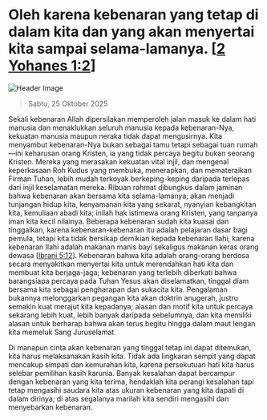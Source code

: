 
# Oleh karena kebenaran yang tetap di dalam kita dan yang akan menyertai kita sampai selama-lamanya. [[2 Yohanes 1:2](http://alkitab.sabda.org/?2%20Yohanes%201:2)]

![Header Image](https://alkitab.app/slice/sunrise.jpg)

> Sabtu, 25 Oktober 2025

Sekali kebenaran Allah dipersilakan memperoleh jalan masuk ke dalam hati manusia dan menaklukkan seluruh manusia kepada kebenaran-Nya, kekuatan manusia maupun neraka tidak dapat mengusirnya. Kita menyambut kebenaran-Nya bukan sebagai tamu tetapi sebagai tuan rumah—ini keharusan orang Kristen, ia yang tidak percaya begitu bukan seorang Kristen. Mereka yang merasakan kekuatan vital injil, dan mengenal keperkasaan Roh Kudus yang membuka, menerapkan, dan memateraikan Firman Tuhan, lebih mudah terkoyak berkeping-keping daripada terlepas dari injil keselamatan mereka. Ribuan rahmat dibungkus dalam jaminan bahwa kebenaran akan bersama kita selama-lamanya; akan menjadi tunjangan hidup kita, kenyamanan kita yang sekarat, nyanyian kebangkitan kita, kemuliaan abadi kita; inilah hak istimewa orang Kristen, yang tanpanya iman kita kecil nilainya. Beberapa kebenaran sudah kita kuasai dan tinggalkan, karena kebenaran-kebenaran itu adalah pelajaran dasar bagi pemula, tetapi kita tidak bersikap demikian kepada kebenaran Ilahi, karena kebenaran Ilahi adalah makanan manis bayi sekaligus makanan keras orang dewasa [[Ibrani 5:12](http://alkitab.sabda.org/?Ibrani%205:12)]. Kebenaran bahwa kita adalah orang-orang berdosa secara menyakitkan menyertai kita untuk merendahkan hati kita dan membuat kita berjaga-jaga; kebenaran yang terlebih diberkati bahwa barangsiapa percaya pada Tuhan Yesus akan diselamatkan, tinggal diam bersama kita sebagai pengharapan dan sukacita kita. Pengalaman bukannya melonggarkan pegangan kita akan doktrin anugerah, justru semakin kuat merajut kita kepadanya; alasan dan motif kita untuk percaya sekarang lebih kuat, lebih banyak daripada sebelumnya, dan kita memiliki alasan untuk berharap bahwa akan terus begitu hingga dalam maut lengan kita memeluk Sang Juruselamat.

Di manapun cinta akan kebenaran yang tinggal tetap ini dapat ditemukan, kita harus melaksanakan kasih kita. Tidak ada lingkaran sempit yang dapat mencakup simpati dan kemurahan kita, karena persekutuan hati kita harus selebar pemilihan kasih karunia. Banyak kesalahan dapat bercampur dengan kebenaran yang kita terima, hendaklah kita perangi kesalahan tapi tetap mengasihi saudara kita atas ukuran kebenaran yang kita dapati di dalam dirinya; di atas segalanya marilah kita sendiri mengasihi dan menyebarkan kebenaran.
    